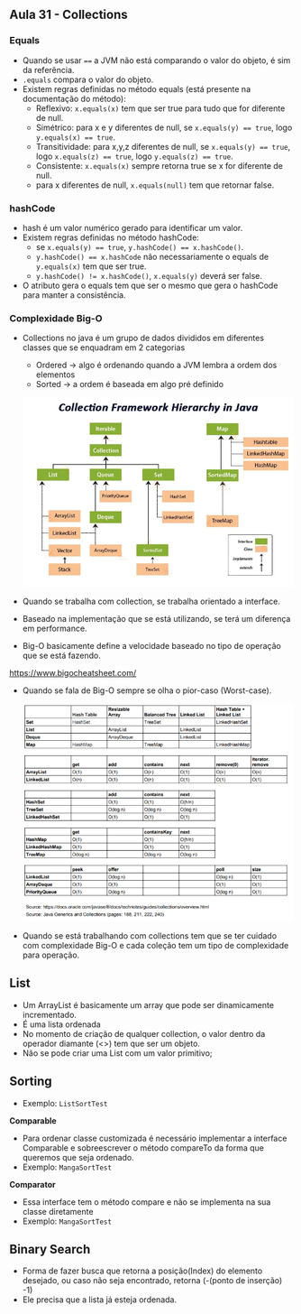 ## Aula 31 - Collections

### Equals

- Quando se usar `==` a JVM não está comparando o valor do objeto, é sim da referência.
- `.equals` compara o valor do objeto.
- Existem regras definidas no método equals (está presente na documentação do método):
    - Reflexivo: `x.equals(x)` tem que ser true para tudo que for diferente de null.
    - Simétrico: para x e y diferentes de null, se `x.equals(y) == true`, logo  `y.equals(x) == true`.
    - Transitividade: para x,y,z diferentes de null, se `x.equals(y) == true`, logo `x.equals(z) == true`, logo `y.equals(z) == true`.
    - Consistente: `x.equals(x)` sempre retorna true se x for diferente de null.
    - para x diferentes de null, `x.equals(null)` tem que retornar false.

### hashCode

- hash é um valor numérico gerado para identificar um valor.
- Existem regras definidas no método hashCode:
    - se `x.equals(y) == true`, `y.hashCode() == x.hashCode()`.
    - `y.hashCode() == x.hashCode` não necessariamente o equals de `y.equals(x)` tem que ser true.
    - `y.hashCode() != x.hashCode()`, `x.equals(y)` deverá ser false.
- O atributo gera o equals tem que ser o mesmo que gera o hashCode para manter a consistência.

### Complexidade Big-O

- Collections no java é um grupo de dados divididos em diferentes classes que se enquadram em 2 categorias
    - Ordered  -> algo é ordenando quando a JVM lembra a ordem dos elementos
    - Sorted -> a ordem é baseada em algo pré definido

  ![img.png](img.png)

- Quando se trabalha com collection, se trabalha orientado a interface.
- Baseado na implementação que se está utilizando, se terá um diferença em performance.
- Big-O basicamente define a velocidade baseado no tipo de operação que se está fazendo.

https://www.bigocheatsheet.com/

- Quando se fala de Big-O sempre se olha o pior-caso (Worst-case).

  ![img_1.png](img_1.png)

- Quando se está trabalhando com collections tem que se ter cuidado com complexidade Big-O e cada coleção tem um tipo de complexidade para operação.

## List

- Um ArrayList é basicamente um array que pode ser dinamicamente incrementado.
- É uma lista ordenada
- No momento de criação de qualquer collection, o valor dentro da operador diamante (<>) tem que ser um objeto.
- Não se pode criar uma List com um valor primitivo;

## Sorting

- Exemplo: `ListSortTest`

**Comparable**

- Para ordenar classe customizada é necessário implementar a interface Comparable e sobreescrever o método compareTo da forma que queremos que seja ordenado.
- Exemplo: `MangaSortTest`

**Comparator**

- Essa interface tem o método compare e não se implementa na sua classe diretamente
- Exemplo: `MangaSortTest`

## Binary Search

- Forma de fazer busca que retorna a posição(Index) do elemento desejado, ou caso não seja encontrado, retorna (-(ponto de inserção) -1)
- Ele precisa que a lista já esteja ordenada.
